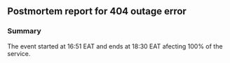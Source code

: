 ## Postmortem report for 404 outage error

### Summary
The event started at 16:51 EAT and ends at 18:30 EAT afecting 100% of the service.